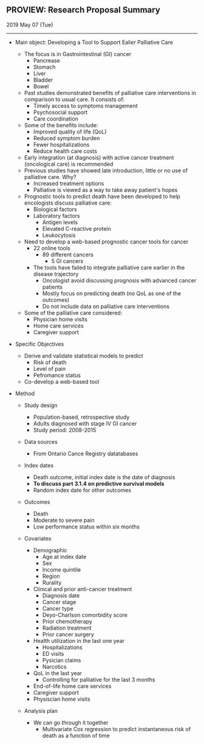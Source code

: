 PROVIEW: Research Proposal Summary
----------------------------------------------------------------------
2019 May 07 (Tue)

----------------------------------------------------------------------

* Main object: Developing a Tool to Support Ealier Palliative Care
	* The focus is in Gastrointestinal (GI) cancer 
		- Pancrease
		- Stomach
		- Liver
		- Bladder
		- Bowel
	* Past studies demonstrated benefits of palliative care interventions in comparison to usual care. It consists of:
		- Timely access to symptoms management
		- Psychosocial support
		- Care coordination
	* Some of the benefits include:
		- Improved quality of life (QoL)
		- Reduced symptom burden
		- Fewer hospitalizations
		- Reduce health care costs
	* Early integration (at diagnosis) with active cancer treatment (oncological care) is recommended
	* Previous studies have showed late introduction, little or no use of palliative care. Why?
		- Increased treatment options
		- Palliative is viewed as a way to take away patient's hopes
	* Prognostic tools to predict death have been developed to help encologists discuss palliative care:
		- Biological factors
		- Laboratory factors
			- Antigen levels
			- Elevated C-reactive protein
			- Leukocytosis
	* Need to develop a web-based prognostic cancer tools for cancer
		- 22 online tools
			- 89 different cancers
				- 5 GI cancers
		- The tools have failed to integrate palliative care earlier in the disease trajectory
			- Oncologist avoid discussing prognosis with advanced cancer patients
			- Mostly focus on predicting death (no QoL as one of the outcomes)
			- Do not include data on palliative care interventions
	* Some of the palliative care considered:
		- Physician home visits
		- Home care services
		- Caregiver support

* Specific Objectives
	- Derive and validate statistical models to predict
		- Risk of death
		- Level of pain
		- Pefromance status
	- Co-develop a web-based tool 

* Method
	* Study design
		- Population-based, retrospective study
		- Adults diagnosed with stage IV GI cancer
		- Study period: 2008-2015
	* Data sources
		- From Ontario Cance Registry datatabases
	* Index dates
		- Death outcome, initial index date is the date of diagnosis
		- **To discuss part 3.1.4 on predictive survival models**
		- Random index date for other outcomes
	* Outcomes
		- Death
		- Moderate to severe pain
		- Low performance status within six months
	* Covariates
		- Demographic
			* Age at index date
			* Sex
			* Income quintile
			* Region
			* Rurality
		- Clinical and prior anti-cancer treatment
			* Diagnosis date
			* Cancer stage
			* Cancer type
			* Deyo-Charlson comorbidity score
			* Prior chemotherapy
			* Radiation treatment
			* Prior cancer surgery
		- Health utilization in the last one year
			* Hospitalizations
			* ED visits
			* Pysician claims
			* Narcotics
		- QoL in the last year
			- Controlling for palliative for the last 3 months
		- End-of-life home care services
		- Caregiver support 
		- Physiscian home visits

	* Analysis plan
		- We can go through it together
			- Multivariate Cox regression to predict instantaneous risk of death as a function of time

